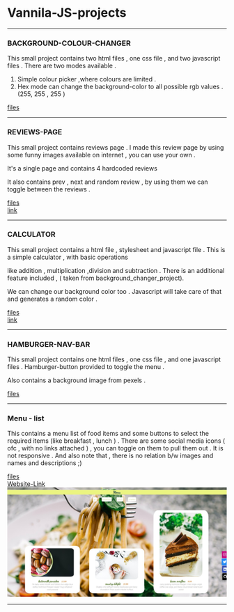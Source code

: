 # Vannila-JS-projects
______


###  BACKGROUND-COLOUR-CHANGER

   This small project contains two html files , one css file , and two javascript files .  There are two modes available .
    
   1)  Simple colour picker ,where colours  are limited  .
   2)  Hex mode can change the background-color to all possible rgb values . (255, 255 , 255 )
    
  [files](https://github.com/karthik-siru/Vannila-JS-projects/tree/main/Bg-changer)
    
______
    
###  REVIEWS-PAGE
 
   This small project contains reviews page . I made this review page by using some funny images available on internet , you can use your own . 

   It's a single page and  contains 4 hardcoded reviews 

   It also contains prev , next and random review , by using them we can toggle between the reviews . 
    
  [files](https://github.com/karthik-siru/Vannila-JS-projects/tree/main/Reviews_page)<br>
  [link](https://karthik-siru.github.io/Vannila-JS-projects/Reviews_page/)<br>
  
______  
  
### CALCULATOR  
  
   
   This small project contains a html file , stylesheet and javascript file . This is a simple calculator , with basic operations 
     
   like addition , multiplication ,division and subtraction . There is an additional feature included , ( taken from background_changer_project).
     
   We can change our background color too . Javascript will take care of that and generates a random color . 
     
     
  [files](https://github.com/karthik-siru/Vannila-JS-projects/tree/main/calculator)<br>
  [link](https://karthik-siru.github.io/Vannila-JS-projects/calculator/)<br>
  
 _______
  
### HAMBURGER-NAV-BAR

   This small project contains one html files , one css file , and one javascript files . Hamburger-button provided to toggle the menu . 
    
   Also contains a background image from pexels .
    
   [files](https://github.com/karthik-siru/Vannila-JS-projects/tree/main/navigation-bar) <br>
   
   
 _____
 
 ###  Menu - list 
 
   This contains a menu list of food items and some buttons to select the required items (like breakfast , lunch ) . 
   There are some social media icons ( ofc , with no links attached ) , you can toggle on them to pull them out . It is not responsive .
   And also note that , there is no relation b/w images and names and descriptions ;)
   
   [files](https://github.com/karthik-siru/Vannila-JS-projects/tree/main/menu_list) <br>
   [Website-Link](https://karthik-siru.github.io/Vannila-JS-projects/menu_list/)<br>
   ![sample-pic](https://github.com/karthik-siru/Vannila-JS-projects/blob/main/menu_list/sample.jpg)<br>
   
   _________
    
